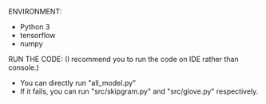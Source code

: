 ENVIRONMENT:
- Python 3
- tensorflow
- numpy

RUN THE CODE: (I recommend you to run the code on IDE rather than console.)
- You can directly run "all_model.py"
- If it fails, you can run "src/skipgram.py" and "src/glove.py" respectively.